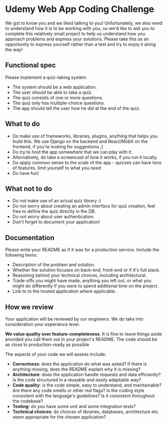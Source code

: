 Udemy Web App Coding Challenge
==============================

We got to know you and we liked talking to you! Unfortunately, we also need to understand how it is to be working with you, so we'd like to ask you to complete this relatively small project to help us understand how you approach problems and express your solutions. Please take this as an opportunity to express yourself rather than a test and try to enjoy it along the way!

Functional spec
---------------

Please implement a quiz-taking system.

* The system should be a web application.
* The user should be able to take a quiz.
* The quiz consists of one or more questions.
* The quiz only has multiple-choice questions.
* The app should tell the user how he did at the end of the quiz.

What to do
----------

* Do make use of frameworks, libraries, plugins, anything that helps you build this. We use Django on the backend and React/MobX on the frontend, if you're looking for suggestions ;)
* Do try to host the app somewhere that we can play with it.
* Alternatively, do take a screencast of how it works, if you run it locally.
* Do apply common sense to the scale of the app - quizzes can have tons of features, limit yourself to what you _need_.
* Do have fun!

What not to do
--------------

* Do not make use of an actual quiz library :)
* Do not worry about creating an admin interface for quiz creation, feel free to define the quiz directly in the DB.
* Do not worry about user authentication.
* Don't forget to document your application!

Documentation
-------------

Please write your README as if it was for a production service. Include the following items:

* Description of the problem and solution.
* Whether the solution focuses on back-end, front-end or if it's full stack.
* Reasoning behind your technical choices, including architectural. 
* Trade-offs you might have made, anything you left out, or what you might do differently if you were to spend additional time on the project.
* Link to to the hosted application where applicable.

How we review
-------------

Your application will be reviewed by our engineers. We do take into consideration your experience level.

**We value quality over feature-completeness**. It is fine to leave things aside provided you call them out in your project's README. The code should be as close to production-ready as possible

The aspects of your code we will assess include:

* **Correctness**: does the application do what was asked? If there is anything missing, does the README explain why it is missing?
* **Architecture**: does the application handle requests and data efficiently? Is the code structured in a reusable and easily adaptable way?
* **Code quality**: is the code simple, easy to understand, and maintainable?  Are there any code smells or other red flags? Is the coding style consistent with the language's guidelines? Is it consistent throughout the codebase?
* **Testing**: do you have some unit and some integration tests?
* **Technical choices**: do choices of libraries, databases, architecture etc. seem appropriate for the chosen application?
